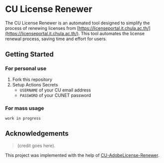 # CU License Renewer

The CU License Renewer is an automated tool designed to simplify the process of renewing licenses from [https://licenseportal.it.chula.ac.th/](https://licenseportal.it.chula.ac.th/). This tool automates the license renewal process, saving time and effort for users.

## Getting Started

### For personal use

1. Fork this repository
2. Setup Actions Secrets
   - `USERNAME` of your CU email address
   - `PASSWORD` of your CUNET password

### For mass usage

`work in progress`

## Acknowledgements

> (credit goes here).

This project was implemented with the help of [CU-AdobeLicense-Renewer](https://github.com/WasinUddy/CU-AdobeLicense-Renewer).